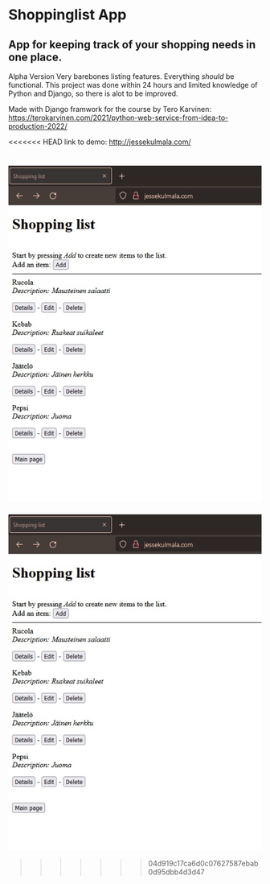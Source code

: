 # Shoppinglist App

## App for keeping track of your shopping needs in one place.

Alpha Version
Very barebones listing features. Everything *should* be functional. This project was done within 24 hours and limited knowledge of Python and Django, so there is alot to be improved.


Made with Django framwork for the course by Tero Karvinen: https://terokarvinen.com/2021/python-web-service-from-idea-to-production-2022/

<<<<<<< HEAD
link to demo: http://jessekulmala.com/

![image](pics/shopping_mainpage.jpg)
=======
![image](pics/shopping_mainpage.jpg)
>>>>>>> 04d919c17ca6d0c07627587ebab0d95dbb4d3d47
